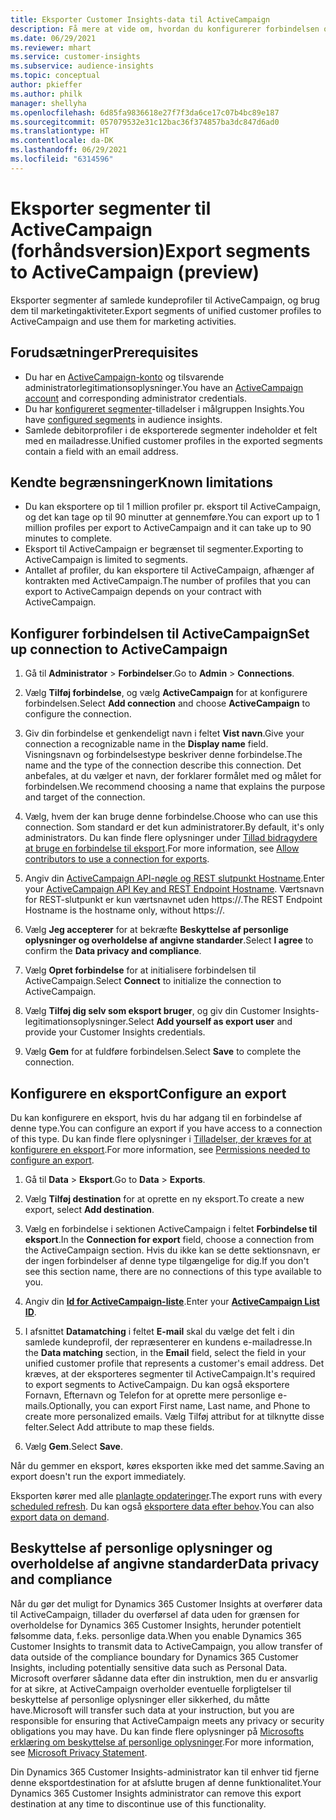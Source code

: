 ```yaml
---
title: Eksporter Customer Insights-data til ActiveCampaign
description: Få mere at vide om, hvordan du konfigurerer forbindelsen og eksporterer til ActiveCampaign.
ms.date: 06/29/2021
ms.reviewer: mhart
ms.service: customer-insights
ms.subservice: audience-insights
ms.topic: conceptual
author: pkieffer
ms.author: philk
manager: shellyha
ms.openlocfilehash: 6d85fa9836618e27f7f3da6ce17c07b4bc89e187
ms.sourcegitcommit: 057079532e31c12bac36f374857ba3dc847d6ad0
ms.translationtype: HT
ms.contentlocale: da-DK
ms.lasthandoff: 06/29/2021
ms.locfileid: "6314596"
---
```

# <a name="export-segments-to-activecampaign-preview"></a><span data-ttu-id="8ff2d-103">Eksporter segmenter til ActiveCampaign (forhåndsversion)</span><span class="sxs-lookup"><span data-stu-id="8ff2d-103">Export segments to ActiveCampaign (preview)</span></span>

<span data-ttu-id="8ff2d-104">Eksporter segmenter af samlede kundeprofiler til ActiveCampaign, og brug dem til marketingaktiviteter.</span><span class="sxs-lookup"><span data-stu-id="8ff2d-104">Export segments of unified customer profiles to ActiveCampaign and use them for marketing activities.</span></span>

## <a name="prerequisites"></a><span data-ttu-id="8ff2d-105">Forudsætninger</span><span class="sxs-lookup"><span data-stu-id="8ff2d-105">Prerequisites</span></span>

-   <span data-ttu-id="8ff2d-106">Du har en [ActiveCampaign-konto](https://www.activecampaign.com/) og tilsvarende administratorlegitimationsoplysninger.</span><span class="sxs-lookup"><span data-stu-id="8ff2d-106">You have an [ActiveCampaign account](https://www.activecampaign.com/) and corresponding administrator credentials.</span></span>
-   <span data-ttu-id="8ff2d-107">Du har [konfigureret segmenter](segments.md)-tilladelser i målgruppen Insights.</span><span class="sxs-lookup"><span data-stu-id="8ff2d-107">You have [configured segments](segments.md) in audience insights.</span></span>
-   <span data-ttu-id="8ff2d-108">Samlede debitorprofiler i de eksporterede segmenter indeholder et felt med en mailadresse.</span><span class="sxs-lookup"><span data-stu-id="8ff2d-108">Unified customer profiles in the exported segments contain a field with an email address.</span></span>

## <a name="known-limitations"></a><span data-ttu-id="8ff2d-109">Kendte begrænsninger</span><span class="sxs-lookup"><span data-stu-id="8ff2d-109">Known limitations</span></span>

- <span data-ttu-id="8ff2d-110">Du kan eksportere op til 1 million profiler pr. eksport til ActiveCampaign, og det kan tage op til 90 minutter at gennemføre.</span><span class="sxs-lookup"><span data-stu-id="8ff2d-110">You can export up to 1 million profiles per export to ActiveCampaign and it can take up to 90 minutes to complete.</span></span>
- <span data-ttu-id="8ff2d-111">Eksport til ActiveCampaign er begrænset til segmenter.</span><span class="sxs-lookup"><span data-stu-id="8ff2d-111">Exporting to ActiveCampaign is limited to segments.</span></span>
- <span data-ttu-id="8ff2d-112">Antallet af profiler, du kan eksportere til ActiveCampaign, afhænger af kontrakten med ActiveCampaign.</span><span class="sxs-lookup"><span data-stu-id="8ff2d-112">The number of profiles that you can export to ActiveCampaign depends on your contract with ActiveCampaign.</span></span>

## <a name="set-up-connection-to-activecampaign"></a><span data-ttu-id="8ff2d-113">Konfigurer forbindelsen til ActiveCampaign</span><span class="sxs-lookup"><span data-stu-id="8ff2d-113">Set up connection to ActiveCampaign</span></span>

1. <span data-ttu-id="8ff2d-114">Gå til **Administrator** > **Forbindelser**.</span><span class="sxs-lookup"><span data-stu-id="8ff2d-114">Go to **Admin** > **Connections**.</span></span>

1. <span data-ttu-id="8ff2d-115">Vælg **Tilføj forbindelse**, og vælg **ActiveCampaign** for at konfigurere forbindelsen.</span><span class="sxs-lookup"><span data-stu-id="8ff2d-115">Select **Add connection** and choose **ActiveCampaign** to configure the connection.</span></span>

1. <span data-ttu-id="8ff2d-116">Giv din forbindelse et genkendeligt navn i feltet **Vist navn**.</span><span class="sxs-lookup"><span data-stu-id="8ff2d-116">Give your connection a recognizable name in the **Display name** field.</span></span> <span data-ttu-id="8ff2d-117">Visningsnavn og forbindelsestype beskriver denne forbindelse.</span><span class="sxs-lookup"><span data-stu-id="8ff2d-117">The name and the type of the connection describe this connection.</span></span> <span data-ttu-id="8ff2d-118">Det anbefales, at du vælger et navn, der forklarer formålet med og målet for forbindelsen.</span><span class="sxs-lookup"><span data-stu-id="8ff2d-118">We recommend choosing a name that explains the purpose and target of the connection.</span></span>

1. <span data-ttu-id="8ff2d-119">Vælg, hvem der kan bruge denne forbindelse.</span><span class="sxs-lookup"><span data-stu-id="8ff2d-119">Choose who can use this connection.</span></span> <span data-ttu-id="8ff2d-120">Som standard er det kun administratorer.</span><span class="sxs-lookup"><span data-stu-id="8ff2d-120">By default, it's only administrators.</span></span> <span data-ttu-id="8ff2d-121">Du kan finde flere oplysninger under [Tillad bidragydere at bruge en forbindelse til eksport](connections.md#allow-contributors-to-use-a-connection-for-exports).</span><span class="sxs-lookup"><span data-stu-id="8ff2d-121">For more information, see [Allow contributors to use a connection for exports](connections.md#allow-contributors-to-use-a-connection-for-exports).</span></span>

1. <span data-ttu-id="8ff2d-122">Angiv din [ActiveCampaign API-nøgle og REST slutpunkt Hostname](https://help.activecampaign.com/hc/articles/207317590-Getting-started-with-the-API#how-to-obtain-your-activecampaign-api-url-and-key).</span><span class="sxs-lookup"><span data-stu-id="8ff2d-122">Enter your [ActiveCampaign API Key and REST Endpoint Hostname](https://help.activecampaign.com/hc/articles/207317590-Getting-started-with-the-API#how-to-obtain-your-activecampaign-api-url-and-key).</span></span> <span data-ttu-id="8ff2d-123">Værtsnavn for REST-slutpunkt er kun værtsnavnet uden https://.</span><span class="sxs-lookup"><span data-stu-id="8ff2d-123">The REST Endpoint Hostname is the hostname only, without https://.</span></span> 

1. <span data-ttu-id="8ff2d-124">Vælg **Jeg accepterer** for at bekræfte **Beskyttelse af personlige oplysninger og overholdelse af angivne standarder**.</span><span class="sxs-lookup"><span data-stu-id="8ff2d-124">Select **I agree** to confirm the **Data privacy and compliance**.</span></span>

1. <span data-ttu-id="8ff2d-125">Vælg **Opret forbindelse** for at initialisere forbindelsen til ActiveCampaign.</span><span class="sxs-lookup"><span data-stu-id="8ff2d-125">Select **Connect** to initialize the connection to ActiveCampaign.</span></span>

1. <span data-ttu-id="8ff2d-126">Vælg **Tilføj dig selv som eksport bruger**, og giv din Customer Insights-legitimationsoplysninger.</span><span class="sxs-lookup"><span data-stu-id="8ff2d-126">Select **Add yourself as export user** and provide your Customer Insights credentials.</span></span>

1. <span data-ttu-id="8ff2d-127">Vælg **Gem** for at fuldføre forbindelsen.</span><span class="sxs-lookup"><span data-stu-id="8ff2d-127">Select **Save** to complete the connection.</span></span>

## <a name="configure-an-export"></a><span data-ttu-id="8ff2d-128">Konfigurere en eksport</span><span class="sxs-lookup"><span data-stu-id="8ff2d-128">Configure an export</span></span>

<span data-ttu-id="8ff2d-129">Du kan konfigurere en eksport, hvis du har adgang til en forbindelse af denne type.</span><span class="sxs-lookup"><span data-stu-id="8ff2d-129">You can configure an export if you have access to a connection of this type.</span></span> <span data-ttu-id="8ff2d-130">Du kan finde flere oplysninger i [Tilladelser, der kræves for at konfigurere en eksport](export-destinations.md#set-up-a-new-export).</span><span class="sxs-lookup"><span data-stu-id="8ff2d-130">For more information, see [Permissions needed to configure an export](export-destinations.md#set-up-a-new-export).</span></span>

1. <span data-ttu-id="8ff2d-131">Gå til **Data** > **Eksport**.</span><span class="sxs-lookup"><span data-stu-id="8ff2d-131">Go to **Data** > **Exports**.</span></span>

1. <span data-ttu-id="8ff2d-132">Vælg **Tilføj destination** for at oprette en ny eksport.</span><span class="sxs-lookup"><span data-stu-id="8ff2d-132">To create a new export, select **Add destination**.</span></span>

1. <span data-ttu-id="8ff2d-133">Vælg en forbindelse i sektionen ActiveCampaign i feltet **Forbindelse til eksport**.</span><span class="sxs-lookup"><span data-stu-id="8ff2d-133">In the **Connection for export** field, choose a connection from the ActiveCampaign section.</span></span> <span data-ttu-id="8ff2d-134">Hvis du ikke kan se dette sektionsnavn, er der ingen forbindelser af denne type tilgængelige for dig.</span><span class="sxs-lookup"><span data-stu-id="8ff2d-134">If you don't see this section name, there are no connections of this type available to you.</span></span>

1. <span data-ttu-id="8ff2d-135">Angiv din [**Id for ActiveCampaign-liste**](https://help.activecampaign.com/hc/articles/360000030559-How-to-create-a-list-in-ActiveCampaign).</span><span class="sxs-lookup"><span data-stu-id="8ff2d-135">Enter your [**ActiveCampaign List ID**](https://help.activecampaign.com/hc/articles/360000030559-How-to-create-a-list-in-ActiveCampaign).</span></span>    

3. <span data-ttu-id="8ff2d-136">I afsnittet **Datamatching** i feltet **E-mail** skal du vælge det felt i din samlede kundeprofil, der repræsenterer en kundens e-mailadresse.</span><span class="sxs-lookup"><span data-stu-id="8ff2d-136">In the **Data matching** section, in the **Email** field, select the field in your unified customer profile that represents a customer's email address.</span></span> <span data-ttu-id="8ff2d-137">Det kræves, at der eksporteres segmenter til ActiveCampaign.</span><span class="sxs-lookup"><span data-stu-id="8ff2d-137">It's required to export segments to ActiveCampaign.</span></span> <span data-ttu-id="8ff2d-138">Du kan også eksportere Fornavn, Efternavn og Telefon for at oprette mere personlige e-mails.</span><span class="sxs-lookup"><span data-stu-id="8ff2d-138">Optionally, you can export First name, Last name, and Phone to create more personalized emails.</span></span> <span data-ttu-id="8ff2d-139">Vælg Tilføj attribut for at tilknytte disse felter.</span><span class="sxs-lookup"><span data-stu-id="8ff2d-139">Select Add attribute to map these fields.</span></span>

1. <span data-ttu-id="8ff2d-140">Vælg **Gem**.</span><span class="sxs-lookup"><span data-stu-id="8ff2d-140">Select **Save**.</span></span>

<span data-ttu-id="8ff2d-141">Når du gemmer en eksport, køres eksporten ikke med det samme.</span><span class="sxs-lookup"><span data-stu-id="8ff2d-141">Saving an export doesn't run the export immediately.</span></span>

<span data-ttu-id="8ff2d-142">Eksporten kører med alle [planlagte opdateringer](system.md#schedule-tab).</span><span class="sxs-lookup"><span data-stu-id="8ff2d-142">The export runs with every [scheduled refresh](system.md#schedule-tab).</span></span> <span data-ttu-id="8ff2d-143">Du kan også [eksportere data efter behov](export-destinations.md#run-exports-on-demand).</span><span class="sxs-lookup"><span data-stu-id="8ff2d-143">You can also [export data on demand](export-destinations.md#run-exports-on-demand).</span></span> 


## <a name="data-privacy-and-compliance"></a><span data-ttu-id="8ff2d-144">Beskyttelse af personlige oplysninger og overholdelse af angivne standarder</span><span class="sxs-lookup"><span data-stu-id="8ff2d-144">Data privacy and compliance</span></span>

<span data-ttu-id="8ff2d-145">Når du gør det muligt for Dynamics 365 Customer Insights at overfører data til ActiveCampaign, tillader du overførsel af data uden for grænsen for overholdelse for Dynamics 365 Customer Insights, herunder potentielt følsomme data, f.eks. personlige data.</span><span class="sxs-lookup"><span data-stu-id="8ff2d-145">When you enable Dynamics 365 Customer Insights to transmit data to ActiveCampaign, you allow transfer of data outside of the compliance boundary for Dynamics 365 Customer Insights, including potentially sensitive data such as Personal Data.</span></span> <span data-ttu-id="8ff2d-146">Microsoft overfører sådanne data efter din instruktion, men du er ansvarlig for at sikre, at ActiveCampaign overholder eventuelle forpligtelser til beskyttelse af personlige oplysninger eller sikkerhed, du måtte have.</span><span class="sxs-lookup"><span data-stu-id="8ff2d-146">Microsoft will transfer such data at your instruction, but you are responsible for ensuring that ActiveCampaign meets any privacy or security obligations you may have.</span></span> <span data-ttu-id="8ff2d-147">Du kan finde flere oplysninger på [Microsofts erklæring om beskyttelse af personlige oplysninger](https://go.microsoft.com/fwlink/?linkid=396732).</span><span class="sxs-lookup"><span data-stu-id="8ff2d-147">For more information, see [Microsoft Privacy Statement](https://go.microsoft.com/fwlink/?linkid=396732).</span></span>

<span data-ttu-id="8ff2d-148">Din Dynamics 365 Customer Insights-administrator kan til enhver tid fjerne denne eksportdestination for at afslutte brugen af denne funktionalitet.</span><span class="sxs-lookup"><span data-stu-id="8ff2d-148">Your Dynamics 365 Customer Insights administrator can remove this export destination at any time to discontinue use of this functionality.</span></span>
